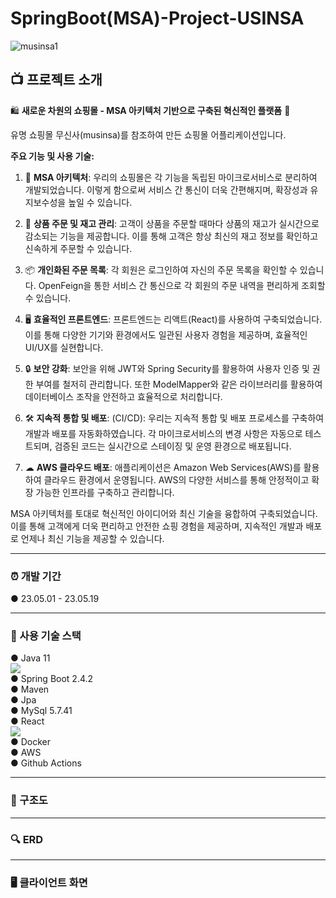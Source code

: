 # SpringBoot(MSA)-Project-USINSA

![musinsa1](https://github.com/tj7051/usinsa-project-web/assets/133080387/cc2d0374-a24a-4685-a544-e83266067003)

## :tv:  프로젝트 소개

🛍️ **새로운 차원의 쇼핑몰 - MSA 아키텍처 기반으로 구축된 혁신적인 플랫폼** 🚀

유명 쇼핑몰 무신사(musinsa)를 참조하여 만든 쇼핑몰 어플리케이션입니다. 

**주요 기능 및 사용 기술:**

1. 🏢 **MSA 아키텍처**: 우리의 쇼핑몰은 각 기능을 독립된 마이크로서비스로 분리하여 개발되었습니다. 이렇게 함으로써 서비스 간 통신이 더욱 간편해지며, 확장성과 유지보수성을 높일 수 있습니다.
 
2. 🛒 **상품 주문 및 재고 관리**: 고객이 상품을 주문할 때마다 상품의 재고가 실시간으로 감소되는 기능을 제공합니다. 이를 통해 고객은 항상 최신의 재고 정보를 확인하고 신속하게 주문할 수 있습니다.
 
3. 📦 **개인화된 주문 목록**: 각 회원은 로그인하여 자신의 주문 목록을 확인할 수 있습니다. OpenFeign을 통한 서비스 간 통신으로 각 회원의 주문 내역을 편리하게 조회할 수 있습니다.
 
4. 🖥️ **효율적인 프론트엔드**: 프론트엔드는 리액트(React)를 사용하여 구축되었습니다. 이를 통해 다양한 기기와 환경에서도 일관된 사용자 경험을 제공하며, 효율적인 UI/UX를 실현합니다.
 
5. 🔒 **보안 강화**: 보안을 위해 JWT와 Spring Security를 활용하여 사용자 인증 및 권한 부여를 철저히 관리합니다. 또한 ModelMapper와 같은 라이브러리를 활용하여 데이터베이스 조작을 안전하고 효율적으로 처리합니다.

6. 🛠 **지속적 통합 및 배포**: (CI/CD): 우리는 지속적 통합 및 배포 프로세스를 구축하여 개발과 배포를 자동화하였습니다. 각 마이크로서비스의 변경 사항은 자동으로 테스트되며, 검증된 코드는 실시간으로 스테이징 및 운영 환경으로 배포됩니다.

7. ☁ **AWS 클라우드 배포**: 애플리케이션은 Amazon Web Services(AWS)를 활용하여 클라우드 환경에서 운영됩니다. AWS의 다양한 서비스를 통해 안정적이고 확장 가능한 인프라를 구축하고 관리합니다.

MSA 아키텍처를 토대로 혁신적인 아이디어와 최신 기술을 융합하여 구축되었습니다. 이를 통해 고객에게 더욱 편리하고 안전한 쇼핑 경험을 제공하며, 지속적인 개발과 배포로 언제나 최신 기능을 제공할 수 있습니다.

---

### :alarm_clock:  개발 기간
● 23.05.01 - 23.05.19

---

### :low_brightness: 사용 기술 스택
● Java 11  <br>
<img src="https://img.shields.io/badge/Java-61DAFB?style=flat-square&logo=Java&logoColor=white"/><br/>
● Spring Boot 2.4.2 <br>
● Maven <br>
● Jpa <br>
● MySql 5.7.41 <br>
● React <br>
<img src="https://img.shields.io/badge/React-61DAFB?style=flat-square&logo=React&logoColor=white"/><br/>
● Docker <br>
● AWS <br>
● Github Actions <br>

---

### 🔗 구조도

---

### 🔍  ERD

---

### 🖥 클라이언트 화면

